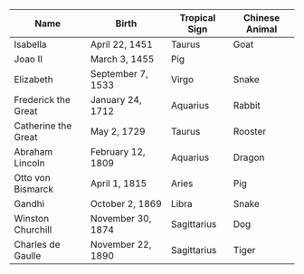 |Name|Birth|Tropical Sign|Chinese Animal|
|---|---|---|---|
Isabella | April 22, 1451 | Taurus | Goat 
Joao II | March 3, 1455 | Pig 
Elizabeth | September 7, 1533 | Virgo | Snake 
Frederick the Great | January 24, 1712 | Aquarius | Rabbit 
Catherine the Great | May 2, 1729 | Taurus | Rooster 
Abraham Lincoln | February 12, 1809 | Aquarius | Dragon 
Otto von Bismarck | April 1, 1815 | Aries | Pig
Gandhi | October 2, 1869 | Libra | Snake 
Winston Churchill | November 30, 1874 | Sagittarius | Dog 
Charles de Gaulle | November 22, 1890 | Sagittarius | Tiger 
